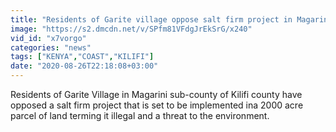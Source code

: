```yaml
---
title: "Residents of Garite village oppose salt firm project in Magarini"
image: "https://s2.dmcdn.net/v/SPfm81VFdgJrEkSrG/x240"
vid_id: "x7vorgo"
categories: "news"
tags: ["KENYA","COAST","KILIFI"]
date: "2020-08-26T22:18:08+03:00"
---
```

Residents of Garite Village in Magarini sub-county of Kilifi county have opposed a salt firm project that is set to be implemented ina 2000 acre parcel of land terming it illegal and a threat to the environment.
